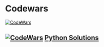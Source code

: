 # Codewars

[![CodeWars](https://www.codewars.com/users/vendetta546/badges/large)](https://www.codewars.com/users/vendetta546 "My Honor Badge")

## [![CodeWars](https://raw.githubusercontent.com/vendetta546/codewars/master/Ruby/Authored/python.png)](Python/Python.md) [Python Solutions](Python/Python.md)

